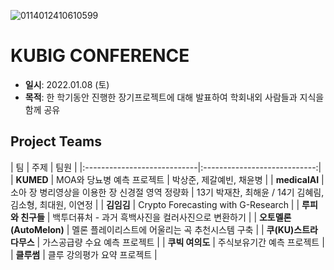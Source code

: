 ![0114012410610599](https://user-images.githubusercontent.com/71932401/149368828-0231d670-79a0-4add-8be9-0d229350f774.jpeg)

# KUBIG CONFERENCE
- **일시**: 2022.01.08 (토)
- **목적**: 한 학기동안 진행한 장기프로젝트에 대해 발표하여 학회내외 사람들과 지식을 함께 공유  

## Project Teams
|   팀   |   주제   |   팀원  |
|:----------------------------|:----------------------------:|
|  **KUMED**  | MOA와 당뇨병 예측 프로젝트 | 박상준, 제갈예빈, 채윤병 |
|  **medicalAI**  | 소아 장 병리영상을 이용한 장 신경절 영역 정량화 | 13기 박재찬, 최해윤 / 14기 김혜림, 김소형, 최대원, 이연정 |
|  **김임김**  | Crypto Forecasting with G-Research | 
|  **루피와 친구들**  | 백투더퓨처 - 과거 흑백사진을 컬러사진으로 변환하기 | 
|  **오토멜론(AutoMelon)**  | 멜론 플레이리스트에 어울리는 곡 추천시스템 구축 | 
|  **쿠(KU)스트라다무스**  | 가스공급량 수요 예측 프로젝트 | 
|  **쿠빅 여의도**  | 주식보유기간 예측 프로젝트 | 
|  **클루썸**  | 클루 강의평가 요약 프로젝트 | 
